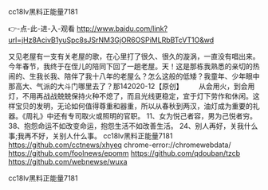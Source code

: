 
cc18lv黑料正能量7181




👉-点-此-进-入-观看  http://www.baidu.com/link?url=jHz8AcivB1yuSpc8sJSrNM3GjOR6OSPiMLRbBTcVT1O&wd




又见老屋有一支有关老屋的歌，在心里打了很久、很久的漩涡，一直没有唱出来。今年春节，我终于在侄儿的陪同下回了一趟老屋。天！这是那栋我熟悉的亲切的热闹的、生我长我、陪伴了我十八年的老屋么？怎么这般的低矮？我童年、少年眼中那高大、气派的大斗门哪里去了？那142020-12【原创】
　　从会用火，到会用灯，不用再战战兢兢保持火种不熄了，而且光线更稳定，宜于灯下劳作和休闲。这样宝贝的发明，无论如何值得尊重和器重，所以从春秋到两汉，油灯成为重要的礼器。《周礼》中还有专司取火或照明的官职。
	11、女为悦己者容，男为己悦者穷。
		38、抱怨命运不如改变命运，抱怨生活不如改善生活。
	24、别人再好，关我什么事;我再不好，关别人什么事。
cc18lv黑料正能量7181 https://github.com/cctnews/xhyeq
chrome-error://chromewebdata/
https://github.com/foolnews/epomm
https://github.com/qdouban/tzcb
https://github.com/webnewse/wuxa





cc18lv黑料正能量7181
